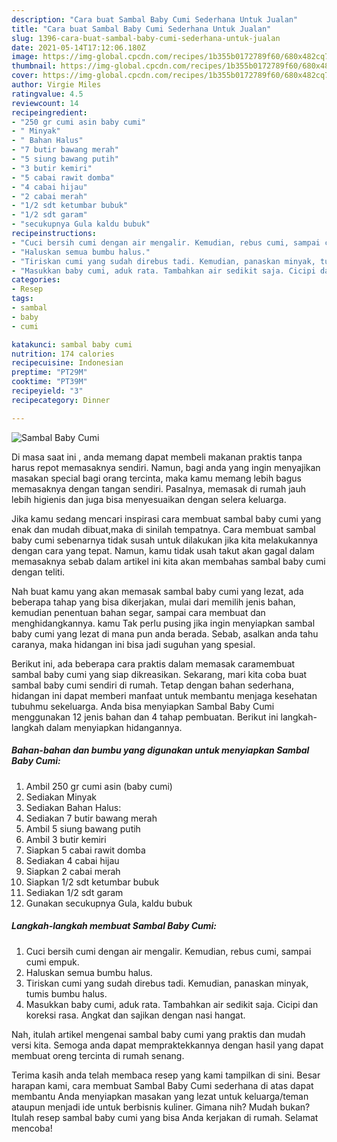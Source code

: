 ```yaml
---
description: "Cara buat Sambal Baby Cumi Sederhana Untuk Jualan"
title: "Cara buat Sambal Baby Cumi Sederhana Untuk Jualan"
slug: 1396-cara-buat-sambal-baby-cumi-sederhana-untuk-jualan
date: 2021-05-14T17:12:06.180Z
image: https://img-global.cpcdn.com/recipes/1b355b0172789f60/680x482cq70/sambal-baby-cumi-foto-resep-utama.jpg
thumbnail: https://img-global.cpcdn.com/recipes/1b355b0172789f60/680x482cq70/sambal-baby-cumi-foto-resep-utama.jpg
cover: https://img-global.cpcdn.com/recipes/1b355b0172789f60/680x482cq70/sambal-baby-cumi-foto-resep-utama.jpg
author: Virgie Miles
ratingvalue: 4.5
reviewcount: 14
recipeingredient:
- "250 gr cumi asin baby cumi"
- " Minyak"
- " Bahan Halus"
- "7 butir bawang merah"
- "5 siung bawang putih"
- "3 butir kemiri"
- "5 cabai rawit domba"
- "4 cabai hijau"
- "2 cabai merah"
- "1/2 sdt ketumbar bubuk"
- "1/2 sdt garam"
- "secukupnya Gula kaldu bubuk"
recipeinstructions:
- "Cuci bersih cumi dengan air mengalir. Kemudian, rebus cumi, sampai cumi empuk."
- "Haluskan semua bumbu halus."
- "Tiriskan cumi yang sudah direbus tadi. Kemudian, panaskan minyak, tumis bumbu halus."
- "Masukkan baby cumi, aduk rata. Tambahkan air sedikit saja. Cicipi dan koreksi rasa. Angkat dan sajikan dengan nasi hangat."
categories:
- Resep
tags:
- sambal
- baby
- cumi

katakunci: sambal baby cumi 
nutrition: 174 calories
recipecuisine: Indonesian
preptime: "PT29M"
cooktime: "PT39M"
recipeyield: "3"
recipecategory: Dinner

---
```



![Sambal Baby Cumi](https://img-global.cpcdn.com/recipes/1b355b0172789f60/680x482cq70/sambal-baby-cumi-foto-resep-utama.jpg)

Di masa  saat ini , anda memang dapat membeli makanan praktis tanpa harus repot memasaknya sendiri. Namun, bagi anda yang ingin menyajikan masakan special bagi orang tercinta, maka kamu memang lebih bagus memasaknya dengan tangan sendiri. Pasalnya, memasak di rumah jauh lebih higienis dan juga bisa menyesuaikan dengan selera keluarga.

Jika kamu sedang mencari inspirasi cara membuat sambal baby cumi yang enak dan mudah dibuat,maka di sinilah tempatnya. Cara membuat sambal baby cumi  sebenarnya tidak susah untuk dilakukan jika kita melakukannya dengan cara yang tepat. Namun, kamu tidak usah takut akan gagal dalam memasaknya 
sebab dalam artikel ini kita akan membahas sambal baby cumi dengan teliti.  



Nah buat kamu yang akan memasak sambal baby cumi yang lezat, ada beberapa tahap yang bisa dikerjakan, mulai dari memilih jenis bahan, kemudian penentuan bahan segar, sampai cara membuat dan menghidangkannya. kamu Tak perlu pusing jika ingin menyiapkan sambal baby cumi yang lezat di mana pun anda berada. Sebab, asalkan anda  tahu caranya, maka hidangan ini bisa jadi suguhan yang spesial.

Berikut ini, ada beberapa cara praktis  dalam memasak caramembuat sambal baby cumi yang siap dikreasikan. Sekarang, mari kita coba buat sambal baby cumi sendiri di rumah. Tetap dengan bahan sederhana, hidangan ini dapat memberi manfaat untuk membantu menjaga kesehatan tubuhmu sekeluarga. Anda bisa menyiapkan Sambal Baby Cumi menggunakan 12 jenis bahan dan 4 tahap pembuatan. Berikut ini langkah-langkah dalam menyiapkan hidangannya.

<!--inarticleads1-->

##### Bahan-bahan dan bumbu yang digunakan untuk menyiapkan Sambal Baby Cumi:

1. Ambil 250 gr cumi asin (baby cumi)
1. Sediakan  Minyak
1. Sediakan  Bahan Halus:
1. Sediakan 7 butir bawang merah
1. Ambil 5 siung bawang putih
1. Ambil 3 butir kemiri
1. Siapkan 5 cabai rawit domba
1. Sediakan 4 cabai hijau
1. Siapkan 2 cabai merah
1. Siapkan 1/2 sdt ketumbar bubuk
1. Sediakan 1/2 sdt garam
1. Gunakan secukupnya Gula, kaldu bubuk




<!--inarticleads2-->

##### Langkah-langkah membuat Sambal Baby Cumi:

1. Cuci bersih cumi dengan air mengalir. Kemudian, rebus cumi, sampai cumi empuk.
1. Haluskan semua bumbu halus.
1. Tiriskan cumi yang sudah direbus tadi. Kemudian, panaskan minyak, tumis bumbu halus.
1. Masukkan baby cumi, aduk rata. Tambahkan air sedikit saja. Cicipi dan koreksi rasa. Angkat dan sajikan dengan nasi hangat.




Nah, itulah artikel mengenai  sambal baby cumi  yang praktis dan mudah versi kita. Semoga anda dapat mempraktekkannya dengan hasil yang dapat membuat oreng tercinta di rumah senang. 

Terima kasih anda telah membaca resep yang kami tampilkan di sini. Besar harapan kami, cara membuat  Sambal Baby Cumi sederhana di atas dapat membantu Anda menyiapkan masakan yang lezat untuk keluarga/teman ataupun menjadi ide untuk berbisnis kuliner. Gimana nih? Mudah bukan? Itulah resep sambal baby cumi yang bisa Anda kerjakan di rumah. Selamat mencoba!

